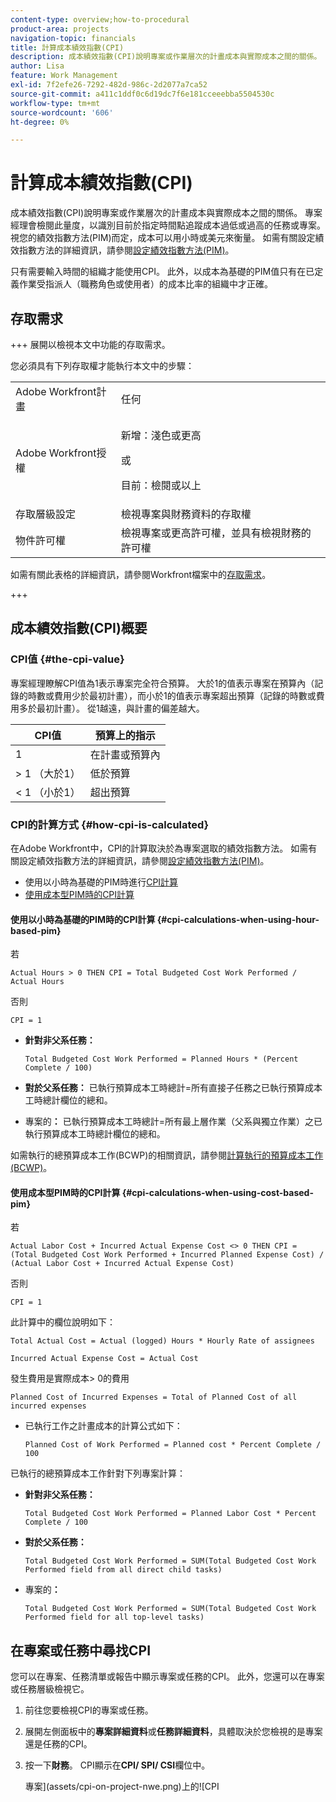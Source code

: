 ```yaml
---
content-type: overview;how-to-procedural
product-area: projects
navigation-topic: financials
title: 計算成本績效指數(CPI)
description: 成本績效指數(CPI)說明專案或作業層次的計畫成本與實際成本之間的關係。 專案經理會檢閱此量度，以識別目前於指定時間點追蹤成本過低或過高的任務或專案。
author: Lisa
feature: Work Management
exl-id: 7f2efe26-7292-482d-986c-2d2077a7ca52
source-git-commit: a411c1ddf0c6d19dc7f6e181cceeebba5504530c
workflow-type: tm+mt
source-wordcount: '606'
ht-degree: 0%

---
```


# 計算成本績效指數(CPI)

<!-- Audited: 5/2025 -->

<!--
<p data-mc-conditions="QuicksilverOrClassic.Draft mode">(NOTE: Linked to the product. Do not change link.)</p>
-->

成本績效指數(CPI)說明專案或作業層次的計畫成本與實際成本之間的關係。 專案經理會檢閱此量度，以識別目前於指定時間點追蹤成本過低或過高的任務或專案。 視您的績效指數方法(PIM)而定，成本可以用小時或美元來衡量。 如需有關設定績效指數方法的詳細資訊，請參閱[設定績效指數方法(PIM)](../../../manage-work/projects/project-finances/set-pim.md)。

只有需要輸入時間的組織才能使用CPI。 此外，以成本為基礎的PIM值只有在已定義作業受指派人（職務角色或使用者）的成本比率的組織中才正確。

## 存取需求

+++ 展開以檢視本文中功能的存取需求。

您必須具有下列存取權才能執行本文中的步驟：

<table style="table-layout:auto"> 
 <col> 
 <col> 
 <tbody> 
  <tr> 
   <td role="rowheader">Adobe Workfront計畫</td> 
   <td>任何</td> 
  </tr> 
  <tr> 
   <td role="rowheader">Adobe Workfront授權</td> 
   <td>
   <p>新增：淺色或更高</p>
   <p>或</p>
   <p>目前：檢閱或以上</p></td>  
  </tr> 
  <tr> 
   <td role="rowheader">存取層級設定</td> 
   <td>檢視專案與財務資料的存取權</td> 
  </tr> 
  <tr> 
   <td role="rowheader">物件許可權</td> 
   <td>檢視專案或更高許可權，並具有檢視財務的許可權</td> 
  </tr> 
 </tbody> 
</table>

如需有關此表格的詳細資訊，請參閱Workfront檔案中的[存取需求](/help/quicksilver/administration-and-setup/add-users/access-levels-and-object-permissions/access-level-requirements-in-documentation.md)。

+++

## 成本績效指數(CPI)概要

### CPI值 {#the-cpi-value}

專案經理瞭解CPI值為1表示專案完全符合預算。 大於1的值表示專案在預算內（記錄的時數或費用少於最初計畫），而小於1的值表示專案超出預算（記錄的時數或費用多於最初計畫）。 從1越遠，與計畫的偏差越大。

| **CPI值** | 預算&#x200B;**上的**&#x200B;指示 |
|---|---|
| 1 | 在計畫或預算內 |
| > 1 （大於1） | 低於預算 |
| &lt; 1 （小於1） | 超出預算 |


### CPI的計算方式 {#how-cpi-is-calculated}

在Adobe Workfront中，CPI的計算取決於為專案選取的績效指數方法。 如需有關設定績效指數方法的詳細資訊，請參閱[設定績效指數方法(PIM)](../../../manage-work/projects/project-finances/set-pim.md)。

* 使用以小時為基礎的PIM時進行[CPI計算](#cpi-calculations-when-using-hour-based-pim)
* [使用成本型PIM時的CPI計算](#cpi-calculations-when-using-cost-based-pim)

#### 使用以小時為基礎的PIM時的CPI計算 {#cpi-calculations-when-using-hour-based-pim}

若

```
Actual Hours > 0 THEN CPI = Total Budgeted Cost Work Performed / Actual Hours
```

否則

```
CPI = 1
```

* **針對非父系任務：**

  ```
  Total Budgeted Cost Work Performed = Planned Hours * (Percent Complete / 100)
  ```

* **對於父系任務：**
已執行預算成本工時總計=所有直接子任務之已執行預算成本工時總計欄位的總和。

* 專案的&#x200B;**：**
已執行預算成本工時總計=所有最上層作業（父系與獨立作業）之已執行預算成本工時總計欄位的總和。

如需執行的總預算成本工作(BCWP)的相關資訊，請參閱[計算執行的預算成本工作(BCWP)](../../../manage-work/projects/project-finances/calculate-bcwp.md)。

#### 使用成本型PIM時的CPI計算 {#cpi-calculations-when-using-cost-based-pim}

<!--
<p data-mc-conditions="QuicksilverOrClassic.Draft mode"><code>CPI = (Planned Cost of Work Performed + Planned Cost of Incurred Expenses) / (Total Actual Cost + Actual Cost of Incurred Expenses) </code> </p>
-->

<!--
<p data-mc-conditions="QuicksilverOrClassic.Draft mode"><code>NOTE: this used to be here before - above - but Anna sent me the one below. I kept the other one, although she is still researching its validity - see this issue: https://hub.workfront.com/issue/5fc7b1cf00012aeebf9e822db8ea2513/overview)</code> </p>
-->

若

```
Actual Labor Cost + Incurred Actual Expense Cost <> 0 THEN CPI = (Total Budgeted Cost Work Performed + Incurred Planned Expense Cost) / (Actual Labor Cost + Incurred Actual Expense Cost)
```



否則

```
CPI = 1
```

<!--
<p data-mc-conditions="QuicksilverOrClassic.Draft mode"><code>(NOTE: above: this used to say: CPI = CPI Labor, but Anna had me fix it on July 21, 2021)</code> </p>
-->

此計算中的欄位說明如下：

```
Total Actual Cost = Actual (logged) Hours * Hourly Rate of assignees
```

```
Incurred Actual Expense Cost = Actual Cost
```

發生費用是實際成本> 0的費用

```
Planned Cost of Incurred Expenses = Total of Planned Cost of all incurred expenses
```



<!--
  <p data-mc-conditions="QuicksilverOrClassic.Draft mode">(NOTE: Old calculation - taken out by Lilit and replaced below: Planned Cost of Work Performed= (planned labor cost) * (percent complete) / 100 where planned labor cost is the planned hours allocated to assignees * their rates.)</p>
  -->

* 已執行工作之計畫成本的計算公式如下：

  ```
  Planned Cost of Work Performed = Planned cost * Percent Complete / 100
  ```

已執行的總預算成本工作針對下列專案計算：

* **針對非父系任務：**

  ```
  Total Budgeted Cost Work Performed = Planned Labor Cost * Percent Complete / 100
  ```

* **對於父系任務：**

  ```
  Total Budgeted Cost Work Performed = SUM(Total Budgeted Cost Work Performed field from all direct child tasks)
  ```

* 專案的&#x200B;**：**

  ```
  Total Budgeted Cost Work Performed = SUM(Total Budgeted Cost Work Performed field for all top-level tasks)
  ```



## 在專案或任務中尋找CPI

您可以在專案、任務清單或報告中顯示專案或任務的CPI。 此外，您還可以在專案或任務層級檢視它。

1. 前往您要檢視CPI的專案或任務。
1. 展開左側面板中的&#x200B;**專案詳細資料**&#x200B;或&#x200B;**任務詳細資料**，具體取決於您檢視的是專案還是任務的CPI。

1. 按一下&#x200B;**財務**。 CPI顯示在&#x200B;**CPI/ SPI/ CSI**&#x200B;欄位中。

   專案](assets/cpi-on-project-nwe.png)上的![CPI
